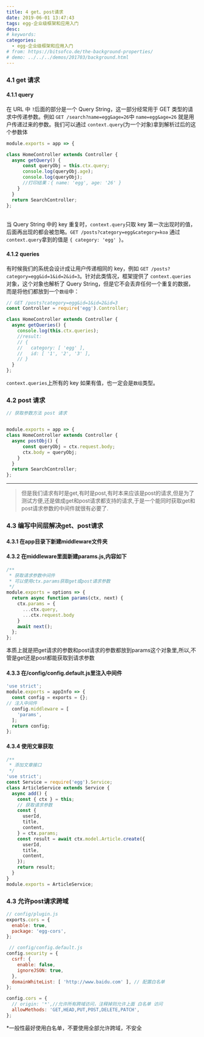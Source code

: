 ```yaml
---
title: 4 get、post请求
date: 2019-06-01 13:47:43
tags: egg-企业级框架和应用入门
desc: 
# keywords: 
categories:
  - egg-企业级框架和应用入门
# from: https://bitsofco.de/the-background-properties/
# demo: ../../../demos/201703/background.html
---
```

### 4.1 get 请求
#### 4.1.1 query
在 URL 中 `?`后面的部分是一个 Query String，这一部分经常用于 GET 类型的请求中传递参数。例如 `GET /search?name=egg&age=26`中 `name=egg&age=26` 就是用户传递过来的参数。我们可以通过 `context.query`(为一个对象)拿到解析过后的这个参数体

```javascript
module.exports = app => {

class HomeController extends Controller {
  async getQuery() {
      const queryObj = this.ctx.query;
      console.log(queryObj.age);
      console.log(queryObj);
      //打印结果：{ name: 'egg', age: '26' }
    }
  }
  return SearchController;
};
```

<br />当 Query String 中的 key 重复时，`context.query`只取 key 第一次出现时的值，后面再出现的都会被忽略。`GET /posts?category=egg&category=koa` 通过 `context.query`拿到的值是 `{ category: 'egg' }`。
<a name="c1fd7d6c"></a>
#### 4.1.2   queries
有时候我们的系统会设计成让用户传递相同的 key，例如 `GET /posts?category=egg&id=1&id=2&id=3`。针对此类情况，框架提供了 `context.queries` 对象，这个对象也解析了 Query String，但是它不会丢弃任何一个重复的数据，而是将他们都放到一个`数组`中：<br />

```javascript
// GET /posts?category=egg&id=1&id=2&id=3
const Controller = require('egg').Controller;

class HomeController extends Controller {
  async getQueries() {
    console.log(this.ctx.queries);
    //result:
    // {
    //   category: [ 'egg' ],
    //   id: [ '1', '2', '3' ],
    // }
  }
};
```

`context.queries`上所有的 key 如果有值，也一定会是`数组`类型。

<a name="0031db38"></a>
### 4.2 post 请求

```javascript
// 获取参数方法 post 请求


module.exports = app => {
class HomeController extends Controller {
  async postObj() {
      const queryObj = ctx.request.body;
      ctx.body = queryObj;
    }
  }
  return SearchController;
};
```

---

> 但是我们请求有时是get,有时是post,有时本来应该是post的请求,但是为了测试方便,还是做成get和post请求都支持的请求,于是一个能同时获取get和post请求参数的中间件就很有必要了.


<a name="8c221a17"></a>
### 4.3 编写中间层解决get、post请求
<a name="2b154e51"></a>
#### 4.3.1 在app目录下新建middleware文件夹
<a name="71a0e970"></a>
#### 4.3.2 在middleware里面新建params.js,内容如下

```javascript
/**
 * 获取请求参数中间件
 * 可以使用ctx.params获取get或post请求参数
 */
module.exports = options => {
  return async function params(ctx, next) {
    ctx.params = {
      ...ctx.query,
      ...ctx.request.body
    }
    await next();
  };
};
```
本质上就是把get请求的参数和post请求的参数都放到params这个对象里,所以,不管是get还是post都能获取到请求参数

<a name="c127c48b"></a>
#### 4.3.3 在/config/config.default.js里注入中间件

```javascript
'use strict';
module.exports = appInfo => {
  const config = exports = {};
// 注入中间件
  config.middleware = [
    'params',
  ];
  return config;
};
```

<a name="cf8dc011"></a>
#### 4.3.4 使用文章获取

```javascript
/**
 * 添加文章接口
 */
'use strict';
const Service = require('egg').Service;
class ArticleService extends Service {
  async add() {
    const { ctx } = this;
    // 获取请求参数
    const {
      userId,
      title,
      content,
    } = ctx.params;
    const result = await ctx.model.Article.create({
      userId,
      title,
      content,
    });
    return result;
  }
}
module.exports = ArticleService;
```

<a name="1a577bcd"></a>
### 4.3 允许post请求跨域 

```javascript
// config/plugin.js
exports.cors = {
  enable: true,
  package: 'egg-cors',
};
```

```javascript
 // config/config.default.js
config.security = {
  csrf: {
    enable: false,
    ignoreJSON: true,
  },
  domainWhiteList: [ 'http://www.baidu.com' ], // 配置白名单
};

config.cors = {
  // origin: '*',//允许所有跨域访问，注释掉则允许上面 白名单 访问
  allowMethods: 'GET,HEAD,PUT,POST,DELETE,PATCH',
};
```

*一般性最好使用白名单，不要使用全部允许跨域，不安全
